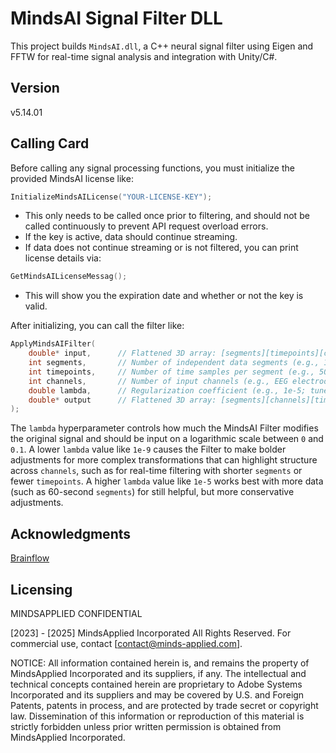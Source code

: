 # MindsAI Signal Filter DLL

This project builds `MindsAI.dll`, a C++ neural signal filter using Eigen and FFTW for real-time signal analysis and integration with Unity/C#.

## Version
v5.14.01

## Calling Card

Before calling any signal processing functions, you must initialize the provided MindsAI license like:

```cpp
InitializeMindsAILicense("YOUR-LICENSE-KEY");
```
- This only needs to be called once prior to filtering, and should not be called continuously to prevent API request overload errors.
- If the key is active, data should continue streaming.
- If data does not continue streaming or is not filtered, you can print license details via:
 ```cpp
 GetMindsAILicenseMessag(); 
 ``` 
- This will show you the expiration date and whether or not the key is valid.

After initializing, you can call the filter like:
```cpp
ApplyMindsAIFilter(
    double* input,      // Flattened 3D array: [segments][timepoints][channels]
    int segments,       // Number of independent data segments (e.g., 1-4 for real-time or higher for batch trials)
    int timepoints,     // Number of time samples per segment (e.g., 500 for 1 sec @ 500Hz)
    int channels,       // Number of input channels (e.g., EEG electrodes)
    double lambda,      // Regularization coefficient (e.g., 1e-5; tune for filtering strength or use ML-calibrated value)
    double* output      // Flattened 3D array: [segments][channels][timepoints] with filtered data
);
```
The `lambda` hyperparameter controls how much the MindsAI Filter modifies the original signal and should be input on a logarithmic scale between `0` and `0.1`. A lower `lambda` value like `1e-9` causes the Filter to make bolder adjustments for more complex transformations that can highlight structure across `channels`, such as for real-time filtering with shorter `segments` or fewer `timepoints`. A higher `lambda` value like `1e-5` works best with more data (such as 60-second `segments`) for still helpful, but more conservative adjustments.

## Acknowledgments
 [Brainflow](https://brainflow.org/)
 

## Licensing

 MINDSAPPLIED CONFIDENTIAL
 
 [2023] - [2025] MindsApplied Incorporated 
 All Rights Reserved. For commercial use, contact [contact@minds-applied.com]. 
 
 NOTICE:  All information contained herein is, and remains
 the property of MindsApplied Incorporated and its suppliers,
 if any.  The intellectual and technical concepts contained
 herein are proprietary to Adobe Systems Incorporated
 and its suppliers and may be covered by U.S. and Foreign Patents,
 patents in process, and are protected by trade secret or copyright law.
 Dissemination of this information or reproduction of this material
 is strictly forbidden unless prior written permission is obtained
 from MindsApplied Incorporated.
 